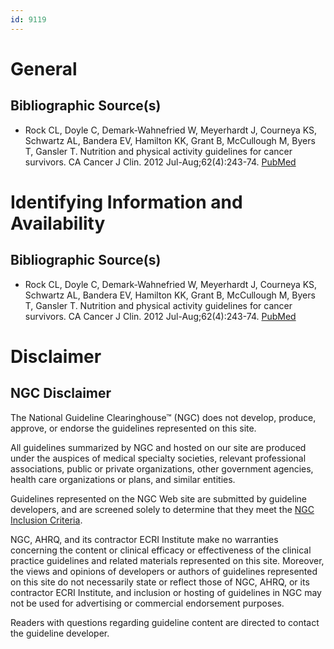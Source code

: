 ```yaml
---
id: 9119
---
```


# General

## Bibliographic Source(s)

- Rock CL, Doyle C, Demark-Wahnefried W, Meyerhardt J, Courneya KS, Schwartz AL, Bandera EV, Hamilton KK, Grant B, McCullough M, Byers T, Gansler T. Nutrition and physical activity guidelines for cancer survivors. CA Cancer J Clin. 2012 Jul-Aug;62(4):243-74. [ PubMed ](http://www.ncbi.nlm.nih.gov/entrez/query.fcgi?cmd=Retrieve&db=pubmed&dopt=Abstract&list_uids=22539238)

# Identifying Information and Availability

## Bibliographic Source(s)

- Rock CL, Doyle C, Demark-Wahnefried W, Meyerhardt J, Courneya KS, Schwartz AL, Bandera EV, Hamilton KK, Grant B, McCullough M, Byers T, Gansler T. Nutrition and physical activity guidelines for cancer survivors. CA Cancer J Clin. 2012 Jul-Aug;62(4):243-74. [ PubMed ](http://www.ncbi.nlm.nih.gov/entrez/query.fcgi?cmd=Retrieve&db=pubmed&dopt=Abstract&list_uids=22539238)

# Disclaimer

## NGC Disclaimer

The National Guideline Clearinghouse™ (NGC) does not develop, produce, approve, or endorse the guidelines represented on this site.

All guidelines summarized by NGC and hosted on our site are produced under the auspices of medical specialty societies, relevant professional associations, public or private organizations, other government agencies, health care organizations or plans, and similar entities.

Guidelines represented on the NGC Web site are submitted by guideline developers, and are screened solely to determine that they meet the [NGC Inclusion Criteria](/help-and-about/summaries/inclusion-criteria).

NGC, AHRQ, and its contractor ECRI Institute make no warranties concerning the content or clinical efficacy or effectiveness of the clinical practice guidelines and related materials represented on this site. Moreover, the views and opinions of developers or authors of guidelines represented on this site do not necessarily state or reflect those of NGC, AHRQ, or its contractor ECRI Institute, and inclusion or hosting of guidelines in NGC may not be used for advertising or commercial endorsement purposes.

Readers with questions regarding guideline content are directed to contact the guideline developer.

